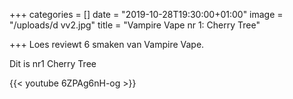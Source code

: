+++
categories = []
date = "2019-10-28T19:30:00+01:00"
image = "/uploads/d vv2.jpg"
title = "Vampire Vape nr 1: Cherry Tree"

+++
Loes reviewt 6 smaken van Vampire Vape.

Dit is nr1 Cherry Tree

{{< youtube 6ZPAg6nH-og >}}